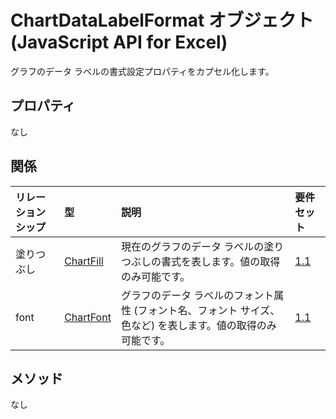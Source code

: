 # <a name="chartdatalabelformat-object-javascript-api-for-excel"></a>ChartDataLabelFormat オブジェクト (JavaScript API for Excel)

グラフのデータ ラベルの書式設定プロパティをカプセル化します。

## <a name="properties"></a>プロパティ

なし

## <a name="relationships"></a>関係
| リレーションシップ | 型    |説明| 要件セット|
|:---------------|:--------|:----------|:----|
|塗りつぶし|[ChartFill](chartfill.md)|現在のグラフのデータ ラベルの塗りつぶしの書式を表します。値の取得のみ可能です。|[1.1](../requirement-sets/excel-api-requirement-sets.md)|
|font|[ChartFont](chartfont.md)|グラフのデータ ラベルのフォント属性 (フォント名、フォント サイズ、色など) を表します。値の取得のみ可能です。|[1.1](../requirement-sets/excel-api-requirement-sets.md)|

## <a name="methods"></a>メソッド
なし

